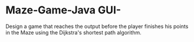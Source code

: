 # Maze-Game-Java GUI-
Design a game that reaches the output before the player finishes his points in the Maze using the Dijkstra's shortest path algorithm.

